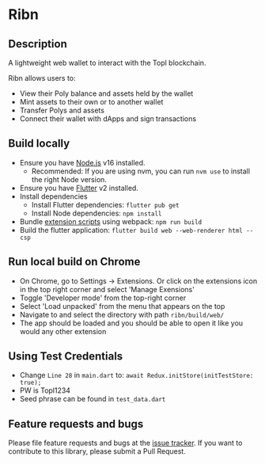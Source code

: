 # Ribn

## Description
A lightweight web wallet to interact with the Topl blockchain.

Ribn allows users to:
- View their Poly balance and assets held by the wallet
- Mint assets to their own or to another wallet
- Transfer Polys and assets
- Connect their wallet with dApps and sign transactions

## Build locally 
* Ensure you have [Node.js](https://nodejs.org) v16 installed. 
    * Recommended: If you are using nvm, you can run `nvm use` to install the right Node version.
* Ensure you have [Flutter](https://docs.flutter.dev/get-started/install) v2 installed.
* Install dependencies
    * Install Flutter dependencies: `flutter pub get`
    * Install Node dependencies: `npm install`
* Bundle [extension scripts](web/src/) using webpack: `npm run build`
* Build the flutter application: `flutter build web --web-renderer html --csp` 

## Run local build on Chrome
* On Chrome, go to Settings -> Extensions. Or click on the extensions icon in the top right corner and select 'Manage Exensions'
* Toggle 'Developer mode' from the top-right corner
* Select 'Load unpacked' from the menu that appears on the top
* Navigate to and select the directory with path `ribn/build/web/`
* The app should be loaded and you should be able to open it like you would any other extension 

## Using Test Credentials
* Change `Line 28` in `main.dart` to: `await Redux.initStore(initTestStore: true);`
* PW is Topl1234
* Seed phrase can be found in `test_data.dart`

## Feature requests and bugs
Please file feature requests and bugs at the [issue tracker](https://github.com/Topl/ribn/issues). If you want to contribute to this library, please submit a Pull Request.

